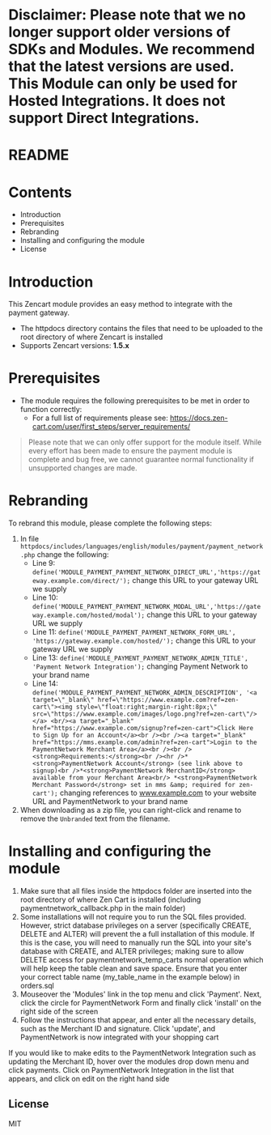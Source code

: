 # Disclaimer: Please note that we no longer support older versions of SDKs and Modules. We recommend that the latest versions are used. This Module can only be used for Hosted Integrations. It does not support Direct Integrations.

# README

# Contents

- Introduction
- Prerequisites
- Rebranding
- Installing and configuring the module
- License

# Introduction

This Zencart module provides an easy method to integrate with the payment gateway.
 - The httpdocs directory contains the files that need to be uploaded to the root directory of where Zencart is installed
 - Supports Zencart versions: **1.5.x**

# Prerequisites

- The module requires the following prerequisites to be met in order to function correctly:
    - For a full list of requirements please see: https://docs.zen-cart.com/user/first_steps/server_requirements/

> Please note that we can only offer support for the module itself. While every effort has been made to ensure the payment module is complete and bug free, we cannot guarantee normal functionality if unsupported changes are made.

# Rebranding

To rebrand this module, please complete the following steps:

1. In file `httpdocs/includes/languages/english/modules/payment/payment_network.php` change the following:
	- Line 9: `define('MODULE_PAYMENT_PAYMENT_NETWORK_DIRECT_URL','https://gateway.example.com/direct/');` change this URL to your gateway URL we supply
	- Line 10: `define('MODULE_PAYMENT_PAYMENT_NETWORK_MODAL_URL','https://gateway.example.com/hosted/modal');` change this URL to your gateway URL we supply
	- Line 11: `define('MODULE_PAYMENT_PAYMENT_NETWORK_FORM_URL', 'https://gateway.example.com/hosted/');` change this URL to your gateway URL we supply
	- Line 13: `define('MODULE_PAYMENT_PAYMENT_NETWORK_ADMIN_TITLE', 'Payment Network Integration');` changing Payment Network to your brand name
	- Line 14: `define('MODULE_PAYMENT_PAYMENT_NETWORK_ADMIN_DESCRIPTION', '<a target=\"_blank\" href=\"https://www.example.com?ref=zen-cart\"><img style=\"float:right;margin-right:8px;\" src=\"https://www.example.com/images/logo.png?ref=zen-cart\"/></a> <br/><a target="_blank" href="https://www.example.com/signup?ref=zen-cart">Click Here to Sign Up for an Account</a><br /><br /><a target="_blank" href="https://mms.example.com/admin?ref=zen-cart">Login to the PaymentNetwork Merchant Area</a><br /><br /><strong>Requirements:</strong><br /><hr />*<strong>PaymentNetwork Account</strong> (see link above to signup)<br />*<strong>PaymentNetwork MerchantID</strong> available from your Merchant Area<br/> *<strong>PaymentNetwork Merchant Password</strong> set in mms &amp; required for zen-cart');` changing references to www.example.com to your website URL and PaymentNetwork to your brand name
2. When downloading as a zip file, you can right-click and rename to remove the `Unbranded` text from the filename.

# Installing and configuring the module

1. Make sure that all files inside the httpdocs folder are inserted into the root directory of where Zen Cart is installed (including paymentnetwork_callback.php in the main folder)
2. Some installations will not require you to run the SQL files provided. However, strict database privileges on a server (specifically CREATE, DELETE and ALTER) will prevent the a full installation of this module. If this is the case, you will need to manually run the SQL into your site's database with CREATE, and ALTER privileges; making sure to allow DELETE access for paymentnetwork_temp_carts normal operation which will help keep the table clean and save space. Ensure that you enter your correct table name (my_table_name in the example below) in orders.sql
3. Mouseover the 'Modules' link in the top menu and click 'Payment'. Next, click the circle for PaymentNetwork Form and finally click 'install' on the right side of the screen
4. Follow the instructions that appear, and enter all the necessary details, such as the Merchant ID and signature. Click 'update', and PaymentNetwork is now integrated with your shopping cart

If you would like to make edits to the PaymentNetwork Integration such as updating the Merchant ID, hover over the modules drop down menu and click payments. Click on PaymentNetwork Integration in the list that appears, and click on edit on the right hand side

License
----
MIT
